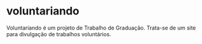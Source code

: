 voluntariando
=============

Voluntariando é um projeto de Trabalho de Graduação. Trata-se de um site para divulgação de trabalhos voluntários.
